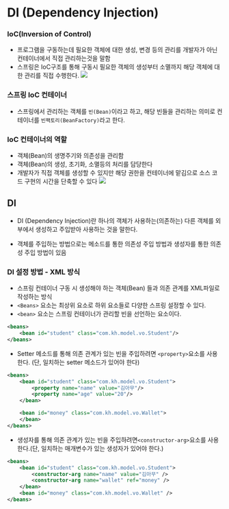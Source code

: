 # DI (Dependency Injection)

### IoC(Inversion of Control)

- 프로그램을 구동하는데 필요한 객체에 대한 생성, 변경 등의 관리를 개발자가 아닌 컨테이너에서 직접 관리하는것을 말함
- 스프링은 IoC구조를 통해 구동시 필요한 객체의 생성부터 소멸까지 해당 객체에 대한 관리를 직접 수행한다.
  <img src="https://user-images.githubusercontent.com/26870393/182604427-d5e9f400-cc8c-410e-b583-df5de4e50bbc.png">

### 스프링 IoC 컨테이너

- 스프링에서 관리하는 객체를 `빈(Bean)`이라고 하고, 해당 빈들을 관리하는 의미로 컨테이너를 `빈팩토리(BeanFactory)`라고 한다.

### IoC 컨테이너의 역할

- 객체(Bean)의 생명주기와 의존성을 관리함
- 객체(Bean)의 생성, 초기화, 소멸등의 처리를 담당한다
- 개발자가 직접 객체를 생성할 수 있지만 해당 권한을 컨테이너에 맡김으로 소스 코드 구현의 시간을 단축할 수 있다
  <img src="https://user-images.githubusercontent.com/26870393/182604584-41a1d804-b021-4443-b8e1-6e72885460e7.png">

## DI

- DI (Dependency Injection)란 하나의 객체가 사용하는(의존하는) 다른 객체를 외부에서 생성하고 주입받아 사용하는 것을 말한다.

- 객체를 주입하는 방법으로는 메소드를 통한 의존성 주입 방법과 생성자를 통한 의존성 주입 방법이 있음

### DI 설정 방법 - XML 방식

- 스프링 컨테이너 구동 시 생성해야 하는 객체(Bean) 들과 의존 관계를 XML파일로 작성하는 방식
- `<Beans>` 요소는 최상위 요소로 하위 요소들로 다양한 스프링 설정할 수 있다.
- `<bean>` 요소는 스프링 컨테이너가 관리할 빈을 선언하는 요소이다.

```xml
<beans>
    <bean id="student" class="com.kh.model.vo.Student"/>
</beans>
```

- Setter 메소드를 통해 의존 관계가 있는 빈을 주입하려면 `<property>`요소를 사용한다. (단, 일치하는 setter 메소드가 있어야 한다)

```xml
<beans>
    <bean id="student" class="com.kh.model.vo.Student">
        <property name="name" value="김아무"/>
        <property name="age" value="20"/>
    </bean>

    <bean id="money" class="com.kh.model.vo.Wallet">
    </bean>
</beans>
```

- 생성자를 통해 의존 관계가 있는 빈을 주입하려면`<constructor-arg>`요소를 사용한다.(단, 일치하는 매개변수가 있는 생성자가 있어야 한다.)

```xml
<beans>
    <bean id="student" class="com.kh.model.vo.Student">
        <constructor-arg name="name" value="김아무" />
        <constructor-arg name="wallet" ref="money" />
    </bean>
    <bean id="money" class="com.kh.model.vo.Wallet" />
</beans>
```
